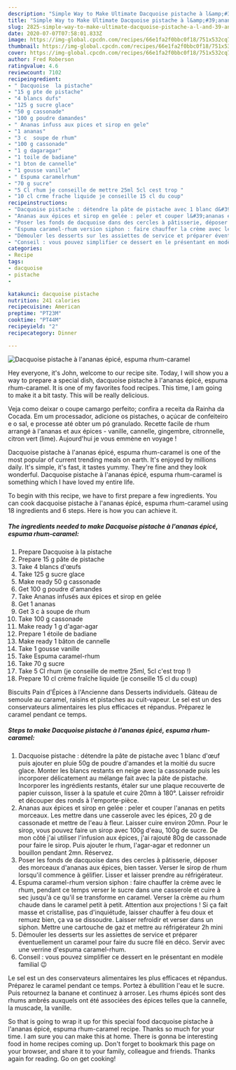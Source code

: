 ```yaml
---
description: "Simple Way to Make Ultimate Dacquoise pistache à l&amp;#39;ananas épicé, espuma rhum-caramel"
title: "Simple Way to Make Ultimate Dacquoise pistache à l&amp;#39;ananas épicé, espuma rhum-caramel"
slug: 2825-simple-way-to-make-ultimate-dacquoise-pistache-a-l-and-39-ananas-epice-espuma-rhum-caramel
date: 2020-07-07T07:58:01.833Z
image: https://img-global.cpcdn.com/recipes/66e1fa2f0bbc0f18/751x532cq70/dacquoise-pistache-a-lananas-epice-espuma-rhum-caramel-photo-principale-de-la-recette.jpg
thumbnail: https://img-global.cpcdn.com/recipes/66e1fa2f0bbc0f18/751x532cq70/dacquoise-pistache-a-lananas-epice-espuma-rhum-caramel-photo-principale-de-la-recette.jpg
cover: https://img-global.cpcdn.com/recipes/66e1fa2f0bbc0f18/751x532cq70/dacquoise-pistache-a-lananas-epice-espuma-rhum-caramel-photo-principale-de-la-recette.jpg
author: Fred Roberson
ratingvalue: 4.6
reviewcount: 7102
recipeingredient:
- " Dacquoise  la pistache"
- "15 g pte de pistache"
- "4 blancs dufs"
- "125 g sucre glace"
- "50 g cassonade"
- "100 g poudre damandes"
- " Ananas infuss aux pices et sirop en gele"
- "1 ananas"
- "3 c  soupe de rhum"
- "100 g cassonade"
- "1 g dagaragar"
- "1 toile de badiane"
- "1 bton de cannelle"
- "1 gousse vanille"
- " Espuma caramelrhum"
- "70 g sucre"
- "5 Cl rhum je conseille de mettre 25ml 5cl cest trop "
- "10 cl crme frache liquide je conseille 15 cl du coup"
recipeinstructions:
- "Dacquoise pistache : détendre la pâte de pistache avec 1 blanc d&#39;œuf puis ajouter en pluie 50g de poudre d&#39;amandes et la moitié du sucre glace. Monter les blancs restants en neige avec la cassonade puis les incorporer délicatement au mélange fait avec la pâte de pistache. Incorporer les ingrédients restants, étaler sur une plaque recouverte de papier cuisson, lisser à la spatule et cuire 20mn à 180°. Laisser refroidir et découper des ronds à l&#39;emporte-pièce."
- "Ananas aux épices et sirop en gelée : peler et couper l&#39;ananas en petits morceaux. Les mettre dans une casserole avec les épices, 20 g de cassonade et mettre de l&#39;eau à fleur. Laisser cuire environ 20mn. Pour le sirop, vous pouvez faire un sirop avec 100g d&#39;eau, 100g de sucre. De mon côté j&#39;ai utiliser l&#39;infusion aux épices, j&#39;ai rajouté 80g de cassonade pour faire le sirop. Puis ajouter le rhum, l&#39;agar-agar et redonner un bouillon pendant 2mn. Réservez."
- "Poser les fonds de dacquoise dans des cercles à pâtisserie, déposer des morceaux d&#39;ananas aux épices, bien tasser. Verser le sirop de rhum lorsqu&#39;il commence à gélifier. Lisser et laisser prendre au réfrigérateur."
- "Espuma caramel-rhum version siphon : faire chauffer la crème avec le rhum, pendant ce temps verser le sucre dans une casserole et cuire à sec jusqu&#39;à ce qu&#39;il se transforme en caramel. Verser la crème au rhum chaude dans le caramel petit à petit. Attention aux projections ! Si ça fait masse et cristallise, pas d&#39;inquiétude, laisser chauffer à feu doux et remuez bien, ça va se dissoudre. Laisser refroidir et verser dans un siphon. Mettre une cartouche de gaz et mettre au réfrigérateur 2h mini"
- "Démouler les desserts sur les assiettes de service et préparer éventuellement un caramel pour faire du sucre filé en déco. Servir avec une verrine d&#39;espuma caramel-rhum."
- "Conseil : vous pouvez simplifier ce dessert en le présentant en modèle familial 😉"
categories:
- Recipe
tags:
- dacquoise
- pistache
- 

katakunci: dacquoise pistache  
nutrition: 241 calories
recipecuisine: American
preptime: "PT23M"
cooktime: "PT44M"
recipeyield: "2"
recipecategory: Dinner

---
```



![Dacquoise pistache à l&#39;ananas épicé, espuma rhum-caramel](https://img-global.cpcdn.com/recipes/66e1fa2f0bbc0f18/751x532cq70/dacquoise-pistache-a-lananas-epice-espuma-rhum-caramel-photo-principale-de-la-recette.jpg)

Hey everyone, it's John, welcome to our recipe site. Today, I will show you a way to prepare a special dish, dacquoise pistache à l&#39;ananas épicé, espuma rhum-caramel. It is one of my favorites food recipes. This time, I am going to make it a bit tasty. This will be really delicious.

Veja como deixar o coupe camargo perfeito; confira a receita da Rainha da Cocada. Em um processador, adicione os pistaches, o açúcar de confeiteiro e o sal, e processe até obter um pó granulado. Recette facile de rhum arrangé à l&#39;ananas et aux épices - vanille, cannelle, gingembre, citronnelle, citron vert (lime). Aujourd&#39;hui je vous emmène en voyage !

Dacquoise pistache à l&#39;ananas épicé, espuma rhum-caramel is one of the most popular of current trending meals on earth. It's enjoyed by millions daily. It's simple, it's fast, it tastes yummy. They're fine and they look wonderful. Dacquoise pistache à l&#39;ananas épicé, espuma rhum-caramel is something which I have loved my entire life.


To begin with this recipe, we have to first prepare a few ingredients. You can cook dacquoise pistache à l&#39;ananas épicé, espuma rhum-caramel using 18 ingredients and 6 steps. Here is how you can achieve it.

<!--inarticleads1-->

##### The ingredients needed to make Dacquoise pistache à l&#39;ananas épicé, espuma rhum-caramel:

1. Prepare  Dacquoise à la pistache
1. Prepare 15 g pâte de pistache
1. Take 4 blancs d&#39;œufs
1. Take 125 g sucre glace
1. Make ready 50 g cassonade
1. Get 100 g poudre d&#39;amandes
1. Take  Ananas infusés aux épices et sirop en gelée
1. Get 1 ananas
1. Get 3 c à soupe de rhum
1. Take 100 g cassonade
1. Make ready 1 g d&#39;agar-agar
1. Prepare 1 étoile de badiane
1. Make ready 1 bâton de cannelle
1. Take 1 gousse vanille
1. Take  Espuma caramel-rhum
1. Take 70 g sucre
1. Take 5 Cl rhum (je conseille de mettre 25ml, 5cl c&#39;est trop !)
1. Prepare 10 cl crème fraîche liquide (je conseille 15 cl du coup)


Biscuits Pain d&#39;Épices à l&#39;Ancienne dans Desserts individuels. Gâteau de semoule au caramel, raisins et pistaches au cuit-vapeur. Le sel est un des conservateurs alimentaires les plus efficaces et répandus. Préparez le caramel pendant ce temps. 

<!--inarticleads2-->

##### Steps to make Dacquoise pistache à l&#39;ananas épicé, espuma rhum-caramel:

1. Dacquoise pistache : détendre la pâte de pistache avec 1 blanc d&#39;œuf puis ajouter en pluie 50g de poudre d&#39;amandes et la moitié du sucre glace. Monter les blancs restants en neige avec la cassonade puis les incorporer délicatement au mélange fait avec la pâte de pistache. Incorporer les ingrédients restants, étaler sur une plaque recouverte de papier cuisson, lisser à la spatule et cuire 20mn à 180°. Laisser refroidir et découper des ronds à l&#39;emporte-pièce.
1. Ananas aux épices et sirop en gelée : peler et couper l&#39;ananas en petits morceaux. Les mettre dans une casserole avec les épices, 20 g de cassonade et mettre de l&#39;eau à fleur. Laisser cuire environ 20mn. Pour le sirop, vous pouvez faire un sirop avec 100g d&#39;eau, 100g de sucre. De mon côté j&#39;ai utiliser l&#39;infusion aux épices, j&#39;ai rajouté 80g de cassonade pour faire le sirop. Puis ajouter le rhum, l&#39;agar-agar et redonner un bouillon pendant 2mn. Réservez.
1. Poser les fonds de dacquoise dans des cercles à pâtisserie, déposer des morceaux d&#39;ananas aux épices, bien tasser. Verser le sirop de rhum lorsqu&#39;il commence à gélifier. Lisser et laisser prendre au réfrigérateur.
1. Espuma caramel-rhum version siphon : faire chauffer la crème avec le rhum, pendant ce temps verser le sucre dans une casserole et cuire à sec jusqu&#39;à ce qu&#39;il se transforme en caramel. Verser la crème au rhum chaude dans le caramel petit à petit. Attention aux projections ! Si ça fait masse et cristallise, pas d&#39;inquiétude, laisser chauffer à feu doux et remuez bien, ça va se dissoudre. Laisser refroidir et verser dans un siphon. Mettre une cartouche de gaz et mettre au réfrigérateur 2h mini
1. Démouler les desserts sur les assiettes de service et préparer éventuellement un caramel pour faire du sucre filé en déco. Servir avec une verrine d&#39;espuma caramel-rhum.
1. Conseil : vous pouvez simplifier ce dessert en le présentant en modèle familial 😉


Le sel est un des conservateurs alimentaires les plus efficaces et répandus. Préparez le caramel pendant ce temps. Portez à ébullition l&#39;eau et le sucre. Puis retournez la banane et continuez à arroser. Les rhums épicés sont des rhums ambrés auxquels ont été associées des épices telles que la cannelle, la muscade, la vanille. 

So that is going to wrap it up for this special food dacquoise pistache à l&#39;ananas épicé, espuma rhum-caramel recipe. Thanks so much for your time. I am sure you can make this at home. There is gonna be interesting food in home recipes coming up. Don't forget to bookmark this page on your browser, and share it to your family, colleague and friends. Thanks again for reading. Go on get cooking!
